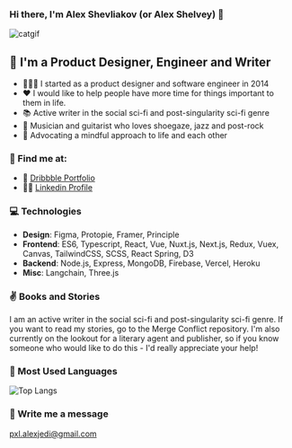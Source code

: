 ### Hi there, I'm Alex Shevliakov (or Alex Shelvey) 👋

![catgif](https://media1.giphy.com/media/v1.Y2lkPTc5MGI3NjExbGkyeXg3bjhhbzhhYjcwc3dwaHJ5aHFvaDJtemxnZDJhOGllbnJldiZlcD12MV9pbnRlcm5hbF9naWZfYnlfaWQmY3Q9Zw/JIX9t2j0ZTN9S/giphy.gif)

## 🦄 I'm a Product Designer, Engineer and Writer
- 👩🏽‍💻  I started as a product designer and software engineer in 2014
- ❤  I would like to help people have more time for things important to them in life.
- 📚  Active writer in the social sci-fi and post-singularity sci-fi genre
- 🎸  Musician and guitarist who loves shoegaze, jazz and post-rock
- 🧘  Advocating a mindful approach to life and each other

### 🔎   Find me at:
- 🎨 [Dribbble Portfolio](https://dribbble.com/pxlhead)
- 👨‍💼 [Linkedin Profile](https://linkedin.com/in/alexshelvey)

### 💻  Technologies
- **Design**: Figma, Protopie, Framer, Principle
- **Frontend**: ES6, Typescript, React, Vue, Nuxt.js, Next.js, Redux, Vuex, Canvas, TailwindCSS, SCSS, React Spring, D3
- **Backend**: Node.js, Express, MongoDB, Firebase, Vercel, Heroku
- **Misc**: Langchain, Three.js

### ✌️ Books and Stories 
<p>I am an active writer in the social sci-fi and post-singularity sci-fi genre. If you want to read my stories, go to the Merge Conflict repository. I'm also currently on the lookout for a literary agent and publisher, so if you know someone who would like to do this - I'd really appreciate your help!</p>


### 📙 Most Used Languages
![Top Langs](https://github-readme-stats.vercel.app/api/top-langs/?username=alexjedi&layout=compact&theme=radical)

### 📧 Write me a message
pxl.alexjedi@gmail.com


